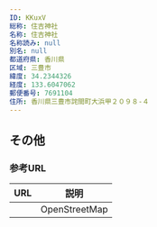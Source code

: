 ```yaml
---
ID: KKuxV
総称: 住吉神社
名称: 住吉神社
名称読み: null
別名: null
都道府県: 香川県
区域: 三豊市
緯度: 34.2344326
経度: 133.6047062
郵便番号: 7691104
住所: 香川県三豊市詫間町大浜甲２０９８-４
---
```


## その他

### 参考URL

| URL | 説明          |
| --- | ------------- |
|     | OpenStreetMap |

